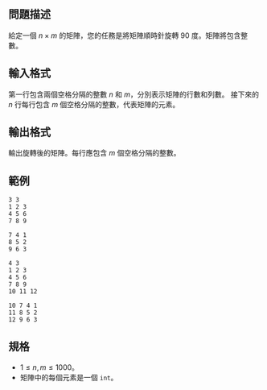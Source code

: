 ## 問題描述

給定一個 $n \times m$ 的矩陣，您的任務是將矩陣順時針旋轉 90 度。矩陣將包含整數。

## 輸入格式

第一行包含兩個空格分隔的整數 $n$ 和 $m$，分別表示矩陣的行數和列數。
接下來的 $n$ 行每行包含 $m$ 個空格分隔的整數，代表矩陣的元素。

## 輸出格式

輸出旋轉後的矩陣。每行應包含 $m$ 個空格分隔的整數。

## 範例

```input1
3 3
1 2 3
4 5 6
7 8 9
```

```output1
7 4 1
8 5 2
9 6 3
```

```input2
4 3
1 2 3
4 5 6
7 8 9
10 11 12
```

```output2
10 7 4 1
11 8 5 2
12 9 6 3
```

## 規格
- $1 \leq n, m \leq 1000$。
- 矩陣中的每個元素是一個 `int`。

